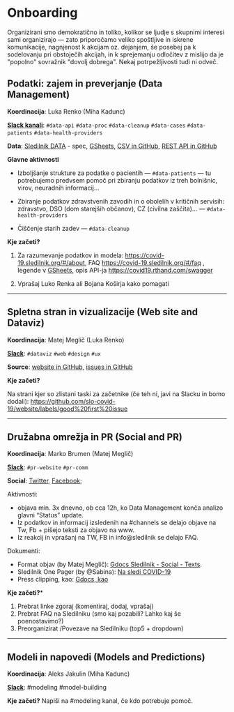Onboarding
========================

Organizirani smo demokratično in toliko, kolikor se ljudje s skupnimi interesi sami organizirajo —
zato priporočamo veliko spoštljive in iskrene komunikacije,
nagnjenost k akcijam oz. dejanjem, še posebej pa k sodelovanju pri obstoječih akcijah, 
in k sprejemanju odločitev z mislijo da je "popolno" sovražnik "dovolj dobrega".
Nekaj potrpežljivosti tudi ni odveč.

Podatki: zajem in preverjanje (Data Management)
-----------------------------------------------

**Koordinacija**: Luka Renko (Miha Kadunc)

[**Slack kanali**](http://sledilnik.slack.com):
`#data-api` `#data-proc` `#data-cleanup` `#data-cases` `#data-patients` `#data-health-providers`

**Data**:
[Sledilnik DATA](https://docs.google.com/document/d/1hjsQGh201TFjIAKav3ne6N6eGZytlshZ7cuRWOknn5M/edit?usp=sharing) - spec,
[GSheets](https://tinyurl.com/slo-covid-19),
[CSV in GitHub](https://github.com/slo-covid-19/data),
[REST API in GitHub](https://github.com/slo-covid-19/data-api)

**Glavne aktivnosti**

- Izboljšanje strukture za podatke o pacientih — `#data-patients` —
  tu potrebujemo predvsem pomoč pri zbiranju podatkov iz treh bolnišnic, virov, neuradnih informacij…

- Zbiranje podatkov zdravstvenih zavodih in o obolelih v kritičnih servisih:
  zdravstvo, DSO (dom starejših občanov), CZ (civilna zaščita)… — `#data-health-providers`

- Čiščenje starih zadev — `#data-cleanup`

**Kje začeti?**

1. Za razumevanje podatkov in modela:
   https://covid-19.sledilnik.org/#/about,
   FAQ https://covid-19.sledilnik.org/#/faq ,
   legende v [GSheets](https://tinyurl.com/slo-covid-19),
   opis API-ja https://covid19.rthand.com/swagger

2. Vprašaj Luko Renka ali Bojana Koširja kako pomagati


---


Spletna stran in vizualizacije (Web site and Dataviz)
-----------------------------------------------------

**Koordinacija**: Matej Meglič (Luka Renko)

[**Slack**](http://sledilnik.slack.com):
`#dataviz` `#web` `#design` `#ux`

**Source**:
[website in GitHub](https://github.com/slo-covid-19/website),
[issues in GitHub](https://github.com/slo-covid-19/website/issues)

**Kje začeti?**

Na strani kjer so zlistani taski za začetnike
(če teh ni, javi na Slacku in bomo dodali):
https://github.com/slo-covid-19/website/labels/good%20first%20issue


---


Družabna omrežja in PR (Social and PR)
--------------------------------------

**Koordinacija**: Marko Brumen (Matej Meglič)

**[Slack](http://sledilnik.slack.com)**: `#pr-website` `#pr-comm`

**Social**: [Twitter](https://twitter.com/sledilnik), [Facebook](http://fb.me/COVID19Sledilnik);

Aktivnosti:
- objava min. 3x dnevno, ob cca 12h, ko Data Management konča analizo glavni “Status” update.
- Iz podatkov in informacij izsledenih na #channels se delajo objave na Tw, Fb + pišejo teksti za objavo na www. 
- Iz reakcij in vprašanj na TW, FB in info@sledilnik se delajo FAQ.

Dokumenti:
- Format objav (by Matej Meglič): [Gdocs Sledilnik - Social - Texts](https://docs.google.com/document/d/1_pI8351A95Z2UWNmcjOEWFo9BEH5m6MCiJMFE3cvC7o).
- Sledilnik One Pager (by @Sabina): [Na sledi COVID-19](https://docs.google.com/document/d/1ikzwF7ZoatR1nocEFLHQdjFuhMOA4n2hSLtRE5_13DY)
- Press clipping, kao: [Gdocs, kao](https://docs.google.com/document/d/1yGCNxWHkSEmkvRlKWOFHUiYfK207XTW7fH9fHH-kYzs)

**Kje začeti?***
1. Prebrat linke zgoraj (komentiraj, dodaj, vprašaj)
2. Prebrat FAQ na Sledilniku (smo kaj pozabili? Lahko kaj še poenostavimo?)
3. Preorganizirat /Povezave na Sledilniku (top5 + dropdown)

---

Modeli in napovedi (Models and Predictions)
-------------------------------------------

**Koordinacija**: Aleks Jakulin (Miha Kadunc)

**[Slack](http://sledilnik.slack.com)**: #modeling #model-building

**Kje začeti?**
Napiši na #modeling kanal, če kdo potrebuje pomoč.
